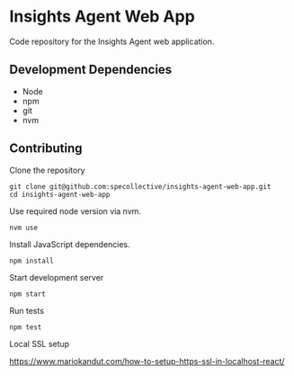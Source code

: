 # Insights Agent Web App

Code repository for the Insights Agent web application.

## Development Dependencies
- Node
- npm
- git
- nvm

## Contributing

Clone the repository

```
git clone git@github.com:specollective/insights-agent-web-app.git
cd insights-agent-web-app
```

Use required node version via nvm.

```
nvm use
```

Install JavaScript dependencies.

```
npm install
```

Start development server

```
npm start
```

Run tests

```
npm test
```

Local SSL setup

https://www.mariokandut.com/how-to-setup-https-ssl-in-localhost-react/
